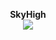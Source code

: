 <p align="center"><strong>SkyHigh</strong><br><img src="https://img.shields.io/badge/Status-OK-brightgreen" /></p>